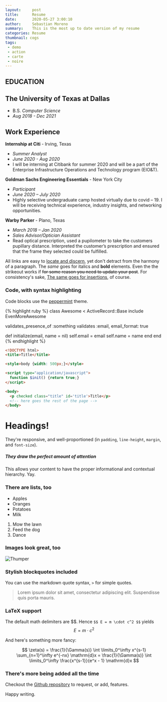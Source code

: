 ```yaml
---
layout:     post
title:      Resume
date:       2020-05-27 3:00:10
author:     Sebastian Moreno
summary:    This is the most up to date version of my resume
categories: Resume
thumbnail: cogs
tags:
 - demo
 - action
 - carte
 - noire
---
```


## **EDUCATION**
## The University of Texas at Dallas
* B.S. _Computer Science_
* _Aug 2018 - Dec 2021_

## **Work Experience**

**Internship at Citi** - Irving, Texas
* _Summer Analyst_
* _June 2020 - Aug 2020_
* I will be interning at Citibank for summer 2020 and will be a part of the Enterprise Infrastructure Operations and Technology program (EIO&T).

**Goldman Sachs Engineering Essentials** - New York City
* _Participant_
* _June 2020 – July 2020_
* Highly selective undergraduate camp hosted virtually due to covid – 19. I will be receiving technical experience, industry insights, and networking opportunities.

**Warby Parker** - Plano, Texas
* _March 2018 – Jan 2020_
* _Sales Advisor/Optician Assistant_
* Read optical prescription, used a pupilometer to take the customers pupillary distance. Interpreted the customer’s prescription and ensured that the frame they selected could be fulfilled.

All links are easy to [locate and discern](#), yet don't detract from the harmony
of a paragraph. The _same_ goes for italics and __bold__ elements. Even the the strikeout
works if <del>for some reason you need to update your post</del>. For consistency's sake,
<ins>The same goes for insertions</ins>, of course.

### Code, with syntax highlighting

Code blocks use the [peppermint][2] theme.

{% highlight ruby %}
class Awesome < ActiveRecord::Base
  include EvenMoreAwesome

  validates_presence_of :something
  validates :email, email_format: true

  def initialize(email, name = nil)
    self.email = email
    self.name = name
  end
end
{% endhighlight %}

```html
<!DOCTYPE html>
<title>Title</title>

<style>body {width: 500px;}</style>

<script type="application/javascript">
  function $init() {return true;}
</script>

<body>
  <p checked class="title" id='title'>Title</p>
  <!-- here goes the rest of the page -->
</body>
```

# Headings!

They're responsive, and well-proportioned (in `padding`, `line-height`, `margin`, and `font-size`).

##### They draw the perfect amount of attention

This allows your content to have the proper informational and contextual hierarchy. Yay.

### There are lists, too

  * Apples
  * Oranges
  * Potatoes
  * Milk

  1. Mow the lawn
  2. Feed the dog
  3. Dance

### Images look great, too

![Thumper](https://i.imgur.com/DMCHDqF.jpg)


### Stylish blockquotes included

You can use the markdown quote syntax, `>` for simple quotes.

> Lorem ipsum dolor sit amet, consectetur adipiscing elit. Suspendisse quis porta mauris.

### LaTeX support

The default math delimiters are \$\$. Hence `$$ E = m \cdot c^2 $$` yields $$ E = m \cdot c^2 $$

And here's something more fancy:

$$ \zeta(s) = \frac{1}{\Gamma(s)} \int \limits_0^\infty x^{s-1} \sum_{n=1}^\infty e^{-nx} \mathrm{d}x = \frac{1}{\Gamma(s)} \int \limits_0^\infty \frac{x^{s-1}}{e^x - 1} \mathrm{d}x $$


### There's more being added all the time

Checkout the [Github repository][3] to request,
or add, features.

Happy writing.

[1]: http://pixyll.com/jekyll/pixyll/2014/06/10/see-pixyll-in-action/
[2]: https://noahfrederick.com/log/lion-terminal-theme-peppermint/
[3]: https://github.com/jacobtomlinson/carte-noire
[4]: http://pixyll.com/
